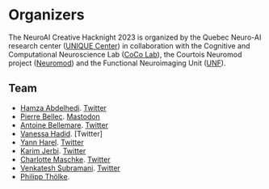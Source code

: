 # Organizers


The NeuroAI Creative Hacknight 2023 is organized by the Quebec Neuro-AI research center ([UNIQUE Center](https://www.unique.quebec)) in collaboration with the Cognitive and Computational Neuroscience Lab ([CoCo Lab](http://www.karimjerbi.com/)), the Courtois Neuromod project ([Neuromod](https://www.cneuromod.ca/)) and the Functional Neuroimaging Unit ([UNF](https://unf-montreal.ca/)).

## Team

 * [Hamza Abdelhedi](https://github.com/babasanfour). [Twitter](https://twitter.com/hamza_abdelhedi)
 * [Pierre Bellec](https://github.com/pbellec). [Mastodon](https://neuromatch.social/@pierre_bellec)
 * [Antoine Bellemare](https://github.com/antoineBellemare). [Twitter](https://twitter.com/ABellemare9)
 * [Vanessa Hadid](https://github.com/Vanessa09). [Twitter]
 * [Yann Harel](https://github.com/hyruuk). [Twitter](https://twitter.com/yharel109)
 * [Karim Jerbi](http://www.karimjerbi.com/). [Twitter](https://twitter.com/karimjerbineuro)
 * [Charlotte Maschke](https://github.com/charlottemaschke). [Twitter](https://twitter.com/CharlottMaschke)
 * [Venkatesh Subramani](https://github.com/venkateshness). [Twitter](https://twitter.com/Venkateshness)
 * [Philipp Thölke](https://github.com/philippThoelke).
